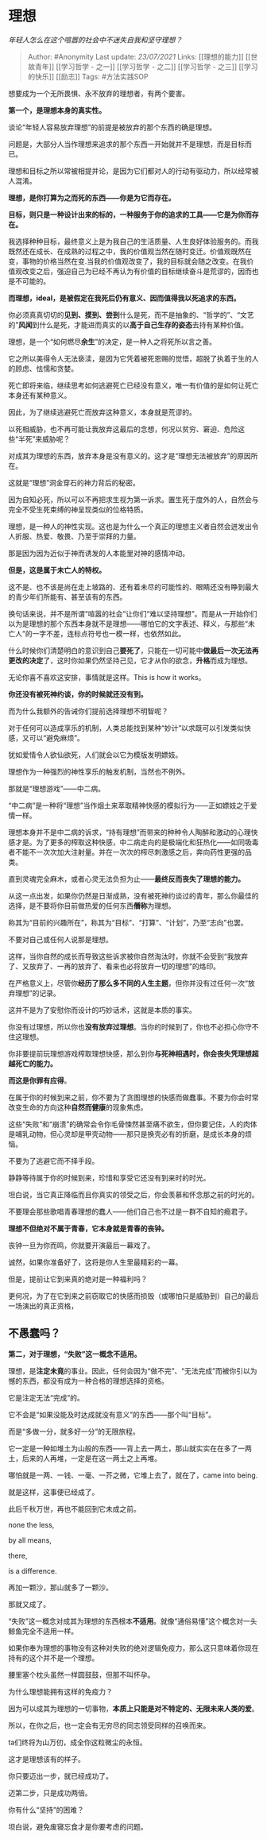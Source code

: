# 理想
*年轻人怎么在这个喧嚣的社会中不迷失自我和坚守理想？*

> Author: #Anonymity
Last update: *23/07/2021* 
Links: [[理想的能力]] [[世故青年]] [[学习哲学 - 之一]] [[学习哲学 - 之二]] [[学习哲学 - 之三]] [[学习的快乐]] [[励志]] 
Tags:    #方法实践SOP 



想要成为一个无所畏惧、永不放弃的理想者，有两个要害。

**第一个，是理想本身的真实性。**

谈论“年轻人容易放弃理想”的前提是被放弃的那个东西的确是理想。

问题是，大部分人当作理想来追求的那个东西一开始就并不是理想，而是目标而已。

理想和目标之所以常被相提并论，是因为它们都对人的行动有驱动力，所以经常被人混淆。

**理想，是你打算为之而死的东西——你是为它而存在。**

**目标，则只是一种设计出来的标的，一种服务于你的追求的工具——它是为你而存在。**

我选择种种目标，最终意义上是为我自己的生活质量、人生良好体验服务的。而我既然还在成长、在成熟的过程之中，我的价值观当然在随时变迁。价值观既然在变，事物的价格当然在变.当我的价值观改变了，我的目标就会随之改变。在我价值观改变之后，强迫自己为已经不再认为有价值的目标继续奋斗是荒谬的，因而也是不可能的。

**而理想，ideal，是被假定在我死后仍有意义、因而值得我以死追求的东西。**

你必须真真切切的**见到、摸到、尝到**什么是死，而不是抽象的、“哲学的”、“文艺的”**风闻**到什么是死，才能进而真实的以**高于自己生存的姿态**去持有某种价值。

理想，是一个“如何燃尽**余生**”的决定，是一种人之将死所以言之善。

它之所以美得令人无法亵渎，是因为它凭着被死恩赐的觉悟，超脱了执着于生的人的顾虑、怯懦和贪婪。

死亡即将来临，继续思考如何逃避死亡已经没有意义，唯一有价值的是如何让死亡本身还有某种意义。

因此，为了继续逃避死亡而放弃这种意义，本身就是荒谬的。

以死相威胁，也不再可能让我放弃这最后的念想，何况以贫穷、窘迫、危险这些“半死”来威胁呢？

对成其为理想的东西，放弃本身是没有意义的。这才是“理想无法被放弃”的原因所在。

这就是“理想”洞金穿石的神力背后的秘密。

因为自知必死，所以可以不再把求生视为第一诉求。置生死于度外的人，自然会与完全不受生死束缚的神呈现类似的位格特质。

理想，是一种人的神性实现。这也是为什么一个真正的理想主义者自然会迸发出令人折服、热爱、敬畏、乃至于崇拜的力量。

那是因为因为近似于神而诱发的人本能里对神的感情冲动。

**但是，这是属于未亡人的特权。**

这不是、也不该是尚在走上坡路的、还有着未尽的可能性的、眼睛还没有睁到最大的青少年们所能有、甚至该有的东西。

换句话来说，并不是所谓“喧嚣的社会”让你们“难以坚持理想”。而是从一开始你们以为是理想的那个东西本身就不是理想——哪怕它的文字表述、释义，与那些“未亡人”的一字不差，连标点符号也一模一样，也依然如此。

什么时候你们清楚明白的意识到自己**要死了**，只能在一切可能中**做最后一次无法再更改的决定**了，这时你如果仍然坚持己见，它才从你的欲念，**升格**而成为理想。

无论你喜不喜欢这安排，事情就是这样。This is how it works。

**你还没有被死神约谈，你的时候就还没有到。**

而为什么我额外的告诫你们提前选择理想不明智呢？

对于任何可以造成享乐的机制，人类总能找到某种“妙计”以求既可以引发类似快感，又可以“避免麻烦”。

犹如爱情令人欲仙欲死，人们就会以它为模版发明嫖妓。

理想作为一种强烈的神性享乐的触发机制，当然也不例外。

那就是“理想游戏”——中二病。

“中二病”是一种将“理想”当作烟土来萃取精神快感的模拟行为——正如嫖妓之于爱情一样。

理想本身并不是中二病的诉求，“持有理想”而带来的种种令人陶醉和激动的心理快感才是。为了更多的榨取这种快感，中二病走向的是极端化和狂热化——如同吸毒者不能不一次次加大注射量。并在一次次的榨尽刺激感之后，奔向药性更强的品类。

直到灵魂完全麻木，或者心灵无法负担为止——**最终反而丧失了理想的能力。**

从这一点出发，如果你仍然是日渐成熟，没有被死神约谈过的青年，那么你最佳的选择，是不要将你目前做热爱的任何东西**僭称**为理想。

称其为“目前的兴趣所在”，称其为“目标”、“打算”、“计划”，乃至“志向”也罢。

不要对自己或任何人说那是理想。

这样，当你自然的成长而导致这些诉求被你自然淘汰时，你就不会受到“我放弃了、又放弃了、一再的放弃了、看来也必将放弃一切的理想”的烙印。

在严格意义上，尽管你**经历了那么多不同的人生主题**，但你并没有过任何一次“放弃理想”的记录。

这并不是为了安慰你而设计的巧妙话术，这就是本质的事实。

你没有过理想，所以你也**没有放弃过理想**。当你的时候到了，你也不必担心你守不住这理想。

你非要提前玩理想游戏榨取理想快感，那么到你**与死神相遇时，你会丧失凭理想超越死亡的能力。**

**而这是你罪有应得**。

在属于你的时候到来之前，你不要为了贪图理想的快感而做蠢事。不要为你会时常改变生命的方向这种**自然而健康**的现象焦虑。

这些“失败”和“崩溃”的确常会令你毛骨悚然甚至痛不欲生，但你要记住，人的肉体是哺乳动物，但心灵却是甲壳动物——那只是换壳必有的折磨，是成长本身的烦恼。

不要为了逃避它而不择手段。

静静等待属于你的时候到来，珍惜和享受它还没有到来时的时光。

坦白说，当它真正降临而且你真实的领受之后，你会羡慕和怀念那之前的时光的。

不要理会那些歌唱青春理想的蠢人——他们自己也不过是一群不自知的瘾君子。

**理想不但绝对不属于青春，它本身就是青春的丧钟。**

丧钟一旦为你而鸣，你就要开演最后一幕戏了。

诚然，如果你准备好了，这将是你人生里最精彩的一幕。

但是，提前让它到来真的绝对是一种福利吗？

更何况，为了在它到来之前窃取它的快感而损毁（或哪怕只是威胁到）自己的最后一场演出的真正资格，

**不愚蠢吗？**
---------

  


**第二，对于理想，“失败”这一概念不适用。**

理想，是**注定未竟**的事业。因此，任何会因为“做不完”、“无法完成”而被你引以为憾的东西，都没有成为一种合格的理想选择的资格。

它是注定无法“完成”的。

它不会是“如果没能及时达成就没有意义”的东西——那个叫“目标”。

而是“多做一分，就多好一分”的无限旅程。

它一定是一种如堆土为山般的东西——背上去一两土，那山就实实在在多了一两土，后来的人再堆，一定是在这一两土之上再堆。

哪怕就是一两、一钱、一毫、一芥之微，它堆上去了，就在了，came into being.

就是这样，这事便已经成了。

此后千秋万世，再也不能回到它未成之前。

none the less, 

by all means, 

there, 

is a difference.

再加一颗沙，那山就多了一颗沙。

那就又成了。

“失败”这一概念对成其为理想的东西根本**不适用**。就像“通俗易懂”这个概念对一头鲸鱼完全不适用一样。

如果你奉为理想的事物没有这种对失败的绝对逻辑免疫力，那么这只意味着你现在持有的这个并不是一个理想。

腰里塞个枕头虽然一样圆鼓鼓，但那不叫怀孕。

为什么理想能拥有这样的免疫力？

因为可以成其为理想的一切事物，**本质上只能是对不特定的、无限未来人类的爱**。

所以，在你之后，也一定会有无穷尽的同志领受同样的召唤而来。

ta们终将为山万仞，成全你这粒微尘的永恒。

这才是理想该有的样子。

你只要迈出一步，就已经成功了。

迈第二步，只是成功两倍。

你有什么“坚持”的困难？

坦白说，避免废寝忘食才是你要考虑的问题。



